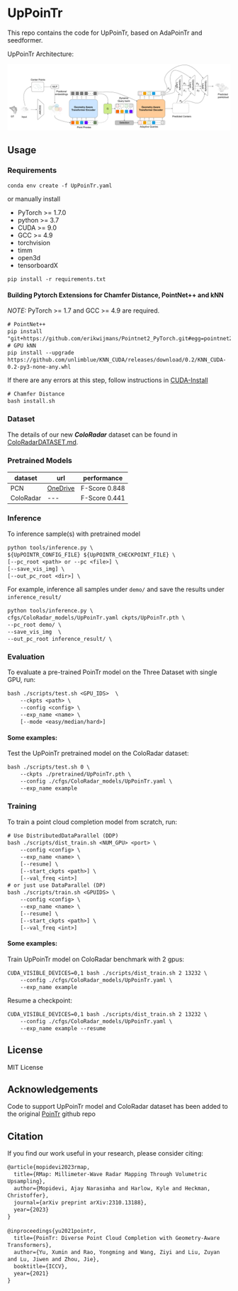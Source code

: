 # UpPoinTr

This repo contains the code for UpPoinTr, based on AdaPoinTr and seedformer. 

UpPoinTr Architecture:


![intro](./UpPoinTr.png)


## Usage


### Requirements

```
conda env create -f UpPoinTr.yaml
```

or manually install

- PyTorch >= 1.7.0
- python >= 3.7
- CUDA >= 9.0
- GCC >= 4.9 
- torchvision
- timm
- open3d
- tensorboardX

```
pip install -r requirements.txt
```

#### Building Pytorch Extensions for Chamfer Distance, PointNet++ and kNN

*NOTE:* PyTorch >= 1.7 and GCC >= 4.9 are required.

```
# PointNet++
pip install "git+https://github.com/erikwijmans/Pointnet2_PyTorch.git#egg=pointnet2_ops&subdirectory=pointnet2_ops_lib"
# GPU kNN
pip install --upgrade https://github.com/unlimblue/KNN_CUDA/releases/download/0.2/KNN_CUDA-0.2-py3-none-any.whl
```
If there are any errors at this step, follow instructions in [CUDA-Install](./CUDA_install.md)

```
# Chamfer Distance
bash install.sh
```



### Dataset

The details of our new ***ColoRadar*** dataset can be found in [ColoRadarDATASET.md](./ColoRadarDATASET.md).

### Pretrained Models
| dataset  | url| performance |
| --- | --- |  --- |
| PCN | [OneDrive](https://o365coloradoedu-my.sharepoint.com/:u:/g/personal/ajmo2266_colorado_edu/EYXF84I88wBIq9XN2dKugloBMuE_XPJfZxY6crIBNN4hDw?e=JFoAiH) | F-Score 0.848 |
| ColoRadar | --- | F-Score 0.441 | 


### Inference

To inference sample(s) with pretrained model

```
python tools/inference.py \
${UpPOINTR_CONFIG_FILE} ${UpPOINTR_CHECKPOINT_FILE} \
[--pc_root <path> or --pc <file>] \
[--save_vis_img] \
[--out_pc_root <dir>] \
```

For example, inference all samples under `demo/` and save the results under `inference_result/`
```
python tools/inference.py \
cfgs/ColoRadar_models/UpPoinTr.yaml ckpts/UpPoinTr.pth \
--pc_root demo/ \ 
--save_vis_img  \
--out_pc_root inference_result/ \
```

### Evaluation

To evaluate a pre-trained PoinTr model on the Three Dataset with single GPU, run:

```
bash ./scripts/test.sh <GPU_IDS>  \
    --ckpts <path> \
    --config <config> \
    --exp_name <name> \
    [--mode <easy/median/hard>]
```

####  Some examples:
Test the UpPoinTr pretrained model on the ColoRadar dataset:
```
bash ./scripts/test.sh 0 \
    --ckpts ./pretrained/UpPoinTr.pth \
    --config ./cfgs/ColoRadar_models/UpPoinTr.yaml \
    --exp_name example
```

### Training

To train a point cloud completion model from scratch, run:

```
# Use DistributedDataParallel (DDP)
bash ./scripts/dist_train.sh <NUM_GPU> <port> \
    --config <config> \
    --exp_name <name> \
    [--resume] \
    [--start_ckpts <path>] \
    [--val_freq <int>]
# or just use DataParallel (DP)
bash ./scripts/train.sh <GPUIDS> \
    --config <config> \
    --exp_name <name> \
    [--resume] \
    [--start_ckpts <path>] \
    [--val_freq <int>]
```
####  Some examples:
Train  UpPoinTr model on ColoRadar benchmark with 2 gpus:
```
CUDA_VISIBLE_DEVICES=0,1 bash ./scripts/dist_train.sh 2 13232 \
    --config ./cfgs/ColoRadar_models/UpPoinTr.yaml \
    --exp_name example
```
Resume a checkpoint:
```
CUDA_VISIBLE_DEVICES=0,1 bash ./scripts/dist_train.sh 2 13232 \
    --config ./cfgs/ColoRadar_models/UpPoinTr.yaml \
    --exp_name example --resume
```



## License
MIT License

## Acknowledgements
Code to support UpPoinTr model and ColoRadar dataset has been added to the original [PoinTr](https://github.com/yuxumin/PoinTr/tree/master) github repo


## Citation
If you find our work useful in your research, please consider citing: 
```
@article{mopidevi2023rmap,
  title={RMap: Millimeter-Wave Radar Mapping Through Volumetric Upsampling},
  author={Mopidevi, Ajay Narasimha and Harlow, Kyle and Heckman, Christoffer},
  journal={arXiv preprint arXiv:2310.13188},
  year={2023}
}

@inproceedings{yu2021pointr,
  title={PoinTr: Diverse Point Cloud Completion with Geometry-Aware Transformers},
  author={Yu, Xumin and Rao, Yongming and Wang, Ziyi and Liu, Zuyan and Lu, Jiwen and Zhou, Jie},
  booktitle={ICCV},
  year={2021}
}
```
